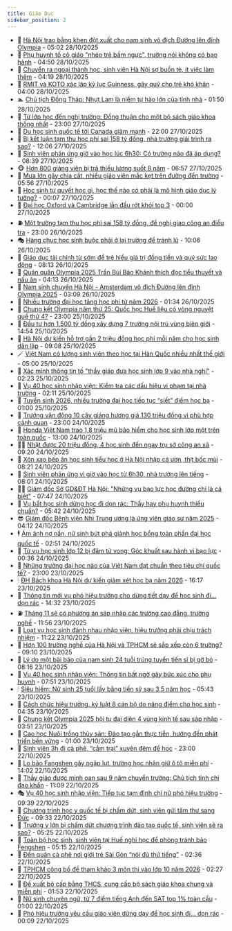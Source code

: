 ```yaml
---
title: Giáo Dục
sidebar_position: 2
---
```


<!-- dantri-giao-duc:START -->
- 🤡 [Hà Nội trao bằng khen đột xuất cho nam sinh vô địch Đường lên đỉnh Olympia](https://dantri.com.vn/giao-duc/ha-noi-trao-bang-khen-dot-xuat-cho-nam-sinh-vo-dich-duong-len-dinh-olympia-20251028093535590.htm) - 05:02 28/10/2025
- 🗽 [Phụ huynh tố cô giáo &quot;nhéo trẻ bầm ngực&quot;, trường nói không có bạo hành](https://dantri.com.vn/giao-duc/phu-huynh-to-co-giao-nheo-tre-bam-nguc-truong-noi-khong-co-bao-hanh-20251028075538871.htm) - 04:50 28/10/2025
- 🚦 [Chuyển ra ngoại thành học, sinh viên Hà Nội sợ buồn tẻ, ít việc làm thêm](https://dantri.com.vn/giao-duc/chuyen-ra-ngoai-thanh-hoc-sinh-vien-ha-noi-so-buon-te-it-viec-lam-them-20251028110153513.htm) - 04:19 28/10/2025
- 🌋 [RMIT và KOTO xác lập kỷ lục Guinness, gây quỹ cho trẻ khó khăn](https://dantri.com.vn/giao-duc/rmit-va-koto-xac-lap-ky-luc-guinness-gay-quy-cho-tre-kho-khan-20251028104400609.htm) - 04:00 28/10/2025
- 🏊 [Chủ tịch Đồng Tháp: Nhựt Lam là niềm tự hào lớn của tỉnh nhà](https://dantri.com.vn/giao-duc/chu-tich-dong-thap-nhut-lam-la-niem-tu-hao-lon-cua-tinh-nha-20251028080353788.htm) - 01:50 28/10/2025
- 🎃 [Từ lớp học đến nghị trường: Đồng thuận cho một bộ sách giáo khoa thống nhất](https://dantri.com.vn/giao-duc/tu-lop-hoc-den-nghi-truong-dong-thuan-cho-mot-bo-sach-giao-khoa-thong-nhat-20251027214929541.htm) - 23:00 27/10/2025
- 💄 [Du học sinh quốc tế tới Canada giảm mạnh](https://dantri.com.vn/giao-duc/du-hoc-sinh-quoc-te-toi-canada-giam-manh-20251027165520431.htm) - 22:00 27/10/2025
- 🦅 [Bị kết luận tạm thu học phí sai 158 tỷ đồng, nhà trường giải trình ra sao?](https://dantri.com.vn/giao-duc/bi-ket-luan-tam-thu-hoc-phi-sai-158-ty-dong-nha-truong-giai-trinh-ra-sao-20251027182554838.htm) - 12:06 27/10/2025
- 🚦 [Sinh viên phản ứng giờ vào học lúc 6h30: Có trường nào đã áp dụng?](https://dantri.com.vn/giao-duc/sinh-vien-phan-ung-gio-vao-hoc-luc-6h30-co-truong-nao-da-ap-dung-20251027144105030.htm) - 08:39 27/10/2025
- 🐵 [Hơn 800 giảng viên bị trả thiếu lương suốt 8 năm](https://dantri.com.vn/giao-duc/hon-800-giang-vien-bi-tra-thieu-luong-suot-8-nam-20251027114724710.htm) - 06:57 27/10/2025
- 🐘 [Mưa lớn gây chia cắt, nhiều giáo viên mắc kẹt trên đường đến trường](https://dantri.com.vn/giao-duc/mua-lon-gay-chia-cat-nhieu-giao-vien-mac-ket-tren-duong-den-truong-20251027114154182.htm) - 05:56 27/10/2025
- 🦏 [Học sinh tự quyết học gì, học thế nào có phải là mô hình giáo dục lý tưởng?](https://dantri.com.vn/giao-duc/hoc-sinh-tu-quyet-hoc-gi-hoc-the-nao-co-phai-la-mo-hinh-giao-duc-ly-tuong-20251026225735923.htm) - 00:07 27/10/2025
- 💼 [Đại học Oxford và Cambridge lần đầu rớt khỏi top 3](https://dantri.com.vn/giao-duc/dai-hoc-oxford-va-cambridge-lan-dau-rot-khoi-top-3-20251026215603208.htm) - 00:00 27/10/2025
- ⛽️ [Một trường tạm thu học phí sai 158 tỷ đồng, đề nghị giao công an điều tra](https://dantri.com.vn/giao-duc/mot-truong-tam-thu-hoc-phi-sai-158-ty-dong-de-nghi-giao-cong-an-dieu-tra-20251026213205260.htm) - 23:00 26/10/2025
- 🎭 [Hàng chục học sinh buộc phải ở lại trường để tránh lũ](https://dantri.com.vn/giao-duc/hang-chuc-hoc-sinh-buoc-phai-o-lai-truong-de-tranh-lu-20251026164600933.htm) - 10:06 26/10/2025
- 🎃 [Giáo dục tài chính từ sớm để trẻ hiểu giá trị đồng tiền và quý sức lao động](https://dantri.com.vn/giao-duc/giao-duc-tai-chinh-tu-som-de-tre-hieu-gia-tri-dong-tien-va-quy-suc-lao-dong-20251026150734715.htm) - 08:13 26/10/2025
- 🚀 [Quán quân Olympia 2025 Trần Bùi Bảo Khánh thích đọc tiểu thuyết và nấu ăn](https://dantri.com.vn/giao-duc/quan-quan-olympia-2025-tran-bui-bao-khanh-thich-doc-tieu-thuyet-va-nau-an-20251026110424374.htm) - 04:13 26/10/2025
- 👀 [Nam sinh chuyên Hà Nội - Amsterdam vô địch Đường lên đỉnh Olympia 2025](https://dantri.com.vn/giao-duc/nam-sinh-chuyen-ha-noi-amsterdam-vo-dich-duong-len-dinh-olympia-2025-20251026100712074.htm) - 03:09 26/10/2025
- 🌝 [Nhiều trường đại học tăng học phí từ năm 2026](https://dantri.com.vn/giao-duc/nhieu-truong-dai-hoc-tang-hoc-phi-tu-nam-2026-20251025214512833.htm) - 01:34 26/10/2025
- 🤗 [Chung kết Olympia năm thứ 25: Quốc học Huế liệu có vòng nguyệt quế thứ 4?](https://dantri.com.vn/giao-duc/chung-ket-olympia-nam-thu-25-quoc-hoc-hue-lieu-co-vong-nguyet-que-thu-4-20251026003909283.htm) - 23:00 25/10/2025
- 🦄 [Đầu tư hơn 1.500 tỷ đồng xây dựng 7 trường nội trú vùng biên giới](https://dantri.com.vn/giao-duc/dau-tu-hon-1500-ty-dong-xay-dung-7-truong-noi-tru-vung-bien-gioi-20251025202407558.htm) - 14:54 25/10/2025
- 🦍 [Hà Nội dự kiến hỗ trợ gần 2 triệu đồng học phí mỗi năm cho học sinh dân lập](https://dantri.com.vn/giao-duc/ha-noi-du-kien-ho-tro-gan-2-trieu-dong-hoc-phi-moi-nam-cho-hoc-sinh-dan-lap-20251025160137171.htm) - 09:08 25/10/2025
- 🪄 [Việt Nam có lượng sinh viên theo học tại Hàn Quốc nhiều nhất thế giới](https://dantri.com.vn/giao-duc/viet-nam-co-luong-sinh-vien-theo-hoc-tai-han-quoc-nhieu-nhat-the-gioi-20251024214852750.htm) - 05:00 25/10/2025
- 🦆 [Xác minh thông tin tố &quot;thầy giáo đưa học sinh lớp 9 vào nhà nghỉ&quot;](https://dantri.com.vn/giao-duc/xac-minh-thong-tin-to-thay-giao-dua-hoc-sinh-lop-9-vao-nha-nghi-20251025085746474.htm) - 02:23 25/10/2025
- 🚀 [Vụ 40 học sinh nhập viện: Kiểm tra các dấu hiệu vi phạm tại nhà trường](https://dantri.com.vn/giao-duc/vu-40-hoc-sinh-nhap-vien-kiem-tra-cac-dau-hieu-vi-pham-tai-nha-truong-20251025073414297.htm) - 02:11 25/10/2025
- 🦒 [Tuyển sinh 2026, nhiều trường đại học tiếp tục “siết” điểm học bạ](https://dantri.com.vn/giao-duc/tuyen-sinh-2026-nhieu-truong-dai-hoc-tiep-tuc-siet-diem-hoc-ba-20251024140628053.htm) - 01:00 25/10/2025
- 🤡 [Trường vận động 10 cây giáng hương giá 130 triệu đồng vì phù hợp cảnh quan](https://dantri.com.vn/giao-duc/truong-van-dong-10-cay-giang-huong-gia-130-trieu-dong-vi-phu-hop-canh-quan-20251024201842881.htm) - 23:00 24/10/2025
- 🤔 [Honda Việt Nam trao 1,8 triệu mũ bảo hiểm cho học sinh lớp một trên toàn quốc](https://dantri.com.vn/giao-duc/honda-viet-nam-trao-18-trieu-mu-bao-hiem-cho-hoc-sinh-lop-mot-tren-toan-quoc-20251024194803934.htm) - 13:00 24/10/2025
- 🧑‍💻 [Nhặt được 20 triệu đồng, 4 học sinh đến ngay trụ sở công an xã](https://dantri.com.vn/giao-duc/nhat-duoc-20-trieu-dong-4-hoc-sinh-den-ngay-tru-so-cong-an-xa-20251024160826047.htm) - 09:20 24/10/2025
- 🤡 [Xôn xao bếp ăn học sinh tiểu học ở Hà Nội nhập cá ươn, thịt bốc mùi](https://dantri.com.vn/giao-duc/xon-xao-bep-an-hoc-sinh-tieu-hoc-o-ha-noi-nhap-ca-uon-thit-boc-mui-20251024150648312.htm) - 08:21 24/10/2025
- 🧠 [Sinh viên phản ứng vì giờ vào học từ 6h30, nhà trường lên tiếng](https://dantri.com.vn/giao-duc/sinh-vien-phan-ung-vi-gio-vao-hoc-tu-6h30-nha-truong-len-tieng-20251024144219007.htm) - 08:01 24/10/2025
- 🧑‍💻 [Giám đốc Sở GD&amp;ĐT Hà Nội: &quot;Những vụ bạo lực học đường chỉ là cá biệt&quot;](https://dantri.com.vn/giao-duc/giam-doc-so-gddt-ha-noi-nhung-vu-bao-luc-hoc-duong-chi-la-ca-biet-20251024143127894.htm) - 07:47 24/10/2025
- 🧠 [Vụ bắt học sinh dừng học đi dọn rác: Thầy hay phụ huynh thiếu chuẩn?](https://dantri.com.vn/giao-duc/vu-bat-hoc-sinh-dung-hoc-di-don-rac-thay-hay-phu-huynh-thieu-chuan-20251024121805558.htm) - 05:42 24/10/2025
- 😎 [Giám đốc Bệnh viện Nhi Trung ương là ứng viên giáo sư năm 2025](https://dantri.com.vn/giao-duc/giam-doc-benh-vien-nhi-trung-uong-la-ung-vien-giao-su-nam-2025-20251024110057625.htm) - 04:12 24/10/2025
- 🕴 [Ám ảnh nợ nần, nữ sinh bứt phá giành học bổng toàn phần đại học quốc tế](https://dantri.com.vn/giao-duc/am-anh-no-nan-nu-sinh-but-pha-gianh-hoc-bong-toan-phan-dai-hoc-quoc-te-20251024091951873.htm) - 02:51 24/10/2025
- 🧠 [Từ vụ học sinh lớp 12 bị đâm tử vong: Góc khuất sau hành vi bạo lực](https://dantri.com.vn/giao-duc/tu-vu-hoc-sinh-lop-12-bi-dam-tu-vong-goc-khuat-sau-hanh-vi-bao-luc-20251023102153840.htm) - 00:36 24/10/2025
- 🚀 [Những trường đại học nào của Việt Nam đạt chuẩn theo tiêu chí quốc tế?](https://dantri.com.vn/giao-duc/nhung-truong-dai-hoc-nao-cua-viet-nam-dat-chuan-theo-tieu-chi-quoc-te-20251023155147570.htm) - 23:00 23/10/2025
- 🕯 [ĐH Bách khoa Hà Nội dự kiến giảm xét học bạ năm 2026](https://dantri.com.vn/giao-duc/dh-bach-khoa-ha-noi-du-kien-giam-xet-hoc-ba-nam-2026-20251023230010355.htm) - 16:17 23/10/2025
- 🧰 [Thông tin mới vụ phó hiệu trưởng cho dừng tiết dạy để học sinh đi… dọn rác](https://dantri.com.vn/giao-duc/thong-tin-moi-vu-pho-hieu-truong-cho-dung-tiet-day-de-hoc-sinh-di-don-rac-20251023185440494.htm) - 14:32 23/10/2025
- ⛽️ [Tháng 11 sẽ có phương án sáp nhập các trường cao đẳng, trường nghề](https://dantri.com.vn/giao-duc/thang-11-se-co-phuong-an-sap-nhap-cac-truong-cao-dang-truong-nghe-20251023183717990.htm) - 11:56 23/10/2025
- 🤖 [Loạt vụ học sinh đánh nhau nhập viện, hiệu trưởng phải chịu trách nhiệm](https://dantri.com.vn/giao-duc/loat-vu-hoc-sinh-danh-nhau-nhap-vien-hieu-truong-phai-chiu-trach-nhiem-20251021183956463.htm) - 11:22 23/10/2025
- 🦍 [Hơn 100 trường nghề của Hà Nội và TPHCM sẽ sắp xếp còn 6 trường?](https://dantri.com.vn/giao-duc/hon-100-truong-nghe-cua-ha-noi-va-tphcm-se-sap-xep-con-6-truong-20251023155605593.htm) - 09:10 23/10/2025
- 🐘 [Lý do một bài báo của nam sinh 24 tuổi trúng tuyển tiến sĩ bị gỡ bỏ](https://dantri.com.vn/giao-duc/ly-do-mot-bai-bao-cua-nam-sinh-24-tuoi-trung-tuyen-tien-si-bi-go-bo-20251023145905891.htm) - 08:16 23/10/2025
- 🌊 [Vụ 40 học sinh nhập viện: Thông tin bất ngờ gây bức xúc cho phụ huynh](https://dantri.com.vn/giao-duc/vu-40-hoc-sinh-nhap-vien-thong-tin-bat-ngo-gay-buc-xuc-cho-phu-huynh-20251023122429160.htm) - 07:51 23/10/2025
- 🕯 [Siêu hiếm: Nữ sinh 25 tuổi lấy bằng tiến sỹ sau 3,5 năm học](https://dantri.com.vn/giao-duc/sieu-hiem-nu-sinh-25-tuoi-lay-bang-tien-sy-sau-35-nam-hoc-20251023112408694.htm) - 05:43 23/10/2025
- 🐎 [Cách chức hiệu trưởng, kỷ luật 8 cán bộ do nâng điểm cho học sinh](https://dantri.com.vn/giao-duc/cach-chuc-hieu-truong-ky-luat-8-can-bo-do-nang-diem-cho-hoc-sinh-20251023112842558.htm) - 04:35 23/10/2025
- 🐻 [Chung kết Olympia 2025 hội tụ đại diện 4 vùng kinh tế sau sáp nhập](https://dantri.com.vn/giao-duc/chung-ket-olympia-2025-hoi-tu-dai-dien-4-vung-kinh-te-sau-sap-nhap-20251023104146688.htm) - 03:51 23/10/2025
- 🐎 [Cao học Nuôi trồng thủy sản: Đào tạo gắn thực tiễn, hướng đến phát triển bền vững](https://dantri.com.vn/giao-duc/cao-hoc-nuoi-trong-thuy-san-dao-tao-gan-thuc-tien-huong-den-phat-trien-ben-vung-20251022222701882.htm) - 01:00 23/10/2025
- 🫣 [Sinh viên 3h đi cà phê, “cắm trại” xuyên đêm để học](https://dantri.com.vn/giao-duc/sinh-vien-3h-di-ca-phe-cam-trai-xuyen-dem-de-hoc-20251022203450234.htm) - 23:00 22/10/2025
- 🤭 [Lo bão Fangshen gây ngập lụt, trường học nhận giữ ô tô miễn phí](https://dantri.com.vn/giao-duc/lo-bao-fangshen-gay-ngap-lut-truong-hoc-nhan-giu-o-to-mien-phi-20251022185222975.htm) - 14:02 22/10/2025
- 🥳 [Thầy giáo được minh oan sau 9 năm chuyển trường: Chủ tịch tỉnh chỉ đạo khẩn](https://dantri.com.vn/giao-duc/thay-giao-duoc-minh-oan-sau-9-nam-chuyen-truong-chu-tich-tinh-chi-dao-khan-20251022164029516.htm) - 11:09 22/10/2025
- 🎭 [Vụ 40 học sinh nhập viện: Tiếp tục tạm đình chỉ nữ phó hiệu trưởng](https://dantri.com.vn/giao-duc/vu-40-hoc-sinh-nhap-vien-tiep-tuc-tam-dinh-chi-nu-pho-hieu-truong-20251022160522752.htm) - 09:39 22/10/2025
- 🥸 [Chương trình học y quốc tế bị chấm dứt, sinh viên gửi tâm thư sang Đức](https://dantri.com.vn/giao-duc/chuong-trinh-hoc-y-quoc-te-bi-cham-dut-sinh-vien-gui-tam-thu-sang-duc-20251022162148899.htm) - 09:33 22/10/2025
- 🦣 [Trường y lớn bị chấm dứt chương trình đào tạo quốc tế, sinh viên sẽ ra sao?](https://dantri.com.vn/giao-duc/truong-y-lon-bi-cham-dut-chuong-trinh-dao-tao-quoc-te-sinh-vien-se-ra-sao-20251022115523664.htm) - 05:25 22/10/2025
- 🤔 [Toàn bộ học sinh, sinh viên tại Huế nghỉ học để phòng tránh bão Fengshen](https://dantri.com.vn/giao-duc/toan-bo-hoc-sinh-sinh-vien-tai-hue-nghi-hoc-de-phong-tranh-bao-fengshen-20251022115850239.htm) - 05:15 22/10/2025
- 🦣 [Đến quán cà phê nơi giới trẻ Sài Gòn “nói đủ thứ tiếng”](https://dantri.com.vn/giao-duc/den-quan-ca-phe-noi-gioi-tre-sai-gon-noi-du-thu-tieng-20251022093636924.htm) - 02:36 22/10/2025
- 🐲 [TPHCM công bố đề tham khảo 3 môn thi vào lớp 10 năm 2026](https://dantri.com.vn/giao-duc/tphcm-cong-bo-de-tham-khao-3-mon-thi-vao-lop-10-nam-2026-20251022085917891.htm) - 02:27 22/10/2025
- 🔭 [Đề xuất bỏ cấp bằng THCS, cung cấp bộ sách giáo khoa chung và miễn phí](https://dantri.com.vn/thoi-su/de-xuat-bo-cap-bang-thcs-cung-cap-bo-sach-giao-khoa-chung-va-mien-phi-20251022084123825.htm) - 01:53 22/10/2025
- 🥷 [Nữ sinh chuyên ngữ, từ 7 điểm tiếng Anh đến SAT top 1% toàn cầu](https://dantri.com.vn/giao-duc/nu-sinh-chuyen-ngu-tu-7-diem-tieng-anh-den-sat-top-1-toan-cau-20251021234106984.htm) - 01:00 22/10/2025
- 🎊 [Phó hiệu trưởng yêu cầu giáo viên dừng dạy để học sinh đi... dọn rác](https://dantri.com.vn/giao-duc/pho-hieu-truong-yeu-cau-giao-vien-dung-day-de-hoc-sinh-di-don-rac-20251021225308390.htm) - 00:09 22/10/2025<!-- dantri-giao-duc:END -->
